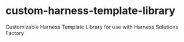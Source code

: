 # custom-harness-template-library
Customizable Harness Template Library for use with Harness Solutions Factory
